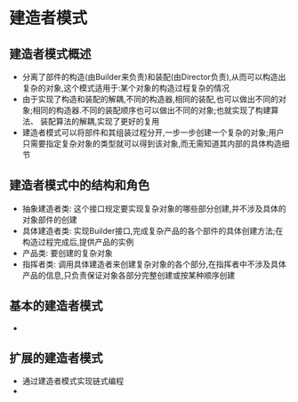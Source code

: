 # 建造者模式
 
  ## 建造者模式概述
  - 分离了部件的构造(由Builder来负责)和装配(由Director负责),从而可以构造出复杂的对象,这个模式适用于:某个对象的构造过程复杂的情况
  - 由于实现了构造和装配的解耦,不同的构造器,相同的装配,也可以做出不同的对象;相同的构造器.不同的装配顺序也可以做出不同的对象;也就实现了构建算法、
  装配算法的解耦,实现了更好的复用
  - 建造者模式可以将部件和其组装过程分开,一步一步创建一个复杂的对象;用户只需要指定复杂对象的类型就可以得到该对象,而无需知道其内部的具体构造细节

  ## 建造者模式中的结构和角色
  - 抽象建造者类: 这个接口规定要实现复杂对象的哪些部分创建,并不涉及具体的对象部件的创建
  - 具体建造者类: 实现Builder接口,完成复杂产品的各个部件的具体创建方法;在构造过程完成后,提供产品的实例
  - 产品类: 要创建的复杂对象
  - 指挥者类: 调用具体建造者来创建复杂对象的各个部分,在指挥者中不涉及具体产品的信息,只负责保证对象各部分完整创建或按某种顺序创建

  ## 基本的建造者模式
  - [](/src/main/java/com/kul/builder)

  ## 扩展的建造者模式
  - 通过建造者模式实现链式编程
 - [](/src/main/java/com/kul/builder/relombok)